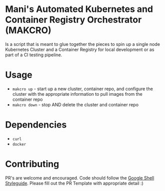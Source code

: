 # Mani's Automated Kubernetes and Container Registry Orchestrator (MAKCRO)

Is a script that is meant to glue together the pieces to spin up a single node Kubernetes Cluster and a Container Registry for local development or as part of a CI testing pipeline.

# Usage

- `makcro up` - start up a new cluster, container repo, and configure the cluster with the appropriate information to pull images from the container repo
- `makcro down` - stop AND delete the cluster and container repo

# Dependencies

- `curl`
- `docker`

# Contributing

PR's are welcome and encouraged. Code should follow the [Google Shell Styleguide](https://google.github.io/styleguide/shellguide.html). Please fill out the PR Template with appropriate detail :)
